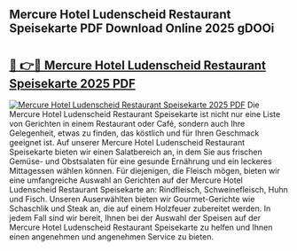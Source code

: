 ## Mercure Hotel Ludenscheid Restaurant Speisekarte PDF Download Online 2025 gDOOi

# <h2><a href="http://gccl59.nevu.top/?p=Mercure+Hotel+Ludenscheid+Restaurant+Speisekarte">🔗 👉🔴 Mercure Hotel Ludenscheid Restaurant Speisekarte 2025 PDF</a></h2>

[![Mercure Hotel Ludenscheid Restaurant Speisekarte 2025 PDF](https://i.imgur.com/dBaPXMq.png)](http://gccl59.nevu.top/?p=Mercure+Hotel+Ludenscheid+Restaurant+Speisekarte)
Die Mercure Hotel Ludenscheid Restaurant Speisekarte ist nicht nur eine Liste von Gerichten in einem Restaurant oder Café, sondern auch Ihre Gelegenheit, etwas zu finden, das köstlich und für Ihren Geschmack geeignet ist. Auf unserer Mercure Hotel Ludenscheid Restaurant Speisekarte bieten wir einen Salatbereich an, in dem Sie aus frischen Gemüse- und Obstsalaten für eine gesunde Ernährung und ein leckeres Mittagessen wählen können. Für diejenigen, die Fleisch mögen, bieten wir eine umfangreiche Auswahl an Gerichten auf der Mercure Hotel Ludenscheid Restaurant Speisekarte an: Rindfleisch, Schweinefleisch, Huhn und Fisch. Unseren Auserwählten bieten wir Gourmet-Gerichte wie Schaschlik und Steak an, die auf einem Holzfeuer zubereitet werden. In jedem Fall sind wir bereit, Ihnen bei der Auswahl der Speisen auf der Mercure Hotel Ludenscheid Restaurant Speisekarte zu helfen und Ihnen einen angenehmen und angenehmen Service zu bieten.
